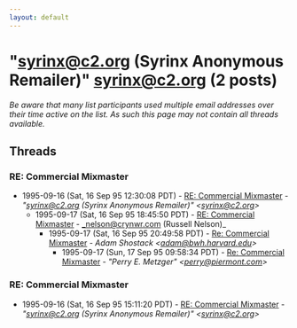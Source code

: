 ```yaml
---
layout: default
---
```


# "syrinx@c2.org (Syrinx Anonymous Remailer)" <syrinx@c2.org> (2 posts)

_Be aware that many list participants used multiple email addresses over their time active on the list. As such this page may not contain all threads available._

## Threads

### RE: Commercial Mixmaster
+ 1995-09-16 (Sat, 16 Sep 95 12:30:08 PDT) - [RE: Commercial Mixmaster](/archive/1995/09/b4b11afaa323004caa02bebfe885fb9f2832033e7422201d5543c1d9c403f067) - _"syrinx@c2.org (Syrinx Anonymous Remailer)" \<syrinx@c2.org\>_
  + 1995-09-17 (Sat, 16 Sep 95 18:45:50 PDT) - [RE: Commercial Mixmaster](/archive/1995/09/8c07b5a85504334ca3b5cddb9f9da433c9111a2fbac3fb482fa177b24c00a418) - _nelson@crynwr.com (Russell Nelson)_
    + 1995-09-17 (Sat, 16 Sep 95 20:49:58 PDT) - [Re: Commercial Mixmaster](/archive/1995/09/07787040a59e08a337768b13ad3faf813f87c1a61f8d6c2fb23f116b590f6915) - _Adam Shostack \<adam@bwh.harvard.edu\>_
      + 1995-09-17 (Sun, 17 Sep 95 09:58:34 PDT) - [Re: Commercial Mixmaster](/archive/1995/09/2efda6133d1f70e6601369dfb6623c6059c0faea3860970b88e16abceb10f8f9) - _"Perry E. Metzger" \<perry@piermont.com\>_

### RE: Commercial Mixmaster
+ 1995-09-16 (Sat, 16 Sep 95 15:11:20 PDT) - [RE: Commercial Mixmaster](/archive/1995/09/483a167ff8e48c2e67972452eb75830b823bff39982e8414461b627bb2a1e647) - _"syrinx@c2.org (Syrinx Anonymous Remailer)" \<syrinx@c2.org\>_

